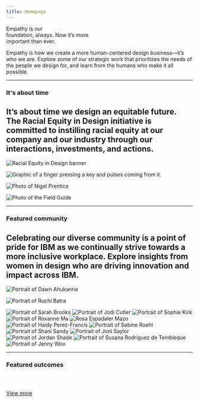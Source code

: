 ```yaml
---
title: Homepage
---
```


<title-block fade="true">
Empathy is our<br/>foundation, always.
<span>Now it’s more<br/>important than ever.</span>
</title-block>

<grid background="gray-10">
<column lg="8" md="5">

<p size="xl">Empathy is how we create a more human-centered design business—it’s who we are. Explore some of our strategic work that prioritizes the needs of the people we design for, and learn from the humans who make it all possible.</p>

</column>
</grid>

<!-- REiD start -->

<grid>
<column lg="16">

<hr>

</column>
<column lg="4" md="5">

### It's about time

</column>
<column lg="7" md="5">

## It’s about time we design an equitable future. The Racial Equity in Design initiative is committed to instilling racial equity at our company and our industry through our interactions, investments, and actions.

</column>

<column lg="12" offset_lg="4">

<tile
    href="https://www.ibm.com/design/racial-equity-in-design"
    new_window="false"
    size="lg"
    background="#373737"
    dark="false"
    title="Racial Equity in Design">
<img src="images/REiD_Home_LANDING.png" alt="Racial Equity in Design banner"/>
</tile>

</column>
<column lg="4" md="4" offset_lg="4">

<tile
    href="https://www.ibm.com/design/racial-equity-in-design/our-call-to-action"
    dark="false"
    title="Our call to action">
<img src="images/REiD_Call_to_action_LANDING.png" alt="Graphic of a finger pressing a key and pulses coming from it."/>
</tile>

</column>
<column lg="4" md="4">

<tile
    href="https://www.ibm.com/design/racial-equity-in-design/podcast/its-about-time"
    dark="false"
    title="Podcast: It’s about time">
<img src="images/REiD_podcast_LANDING.png" alt="Photo of Nigel Prentice"/>
</tile>

</column>
<column lg="4" md="4" offset_lg="0"  offset_md="4">

<tile
    href="https://www.ibm.com/design/racial-equity-in-design/field-guide"
    dark="false"
    title="Field Guide">
<img src="images/REiD_field_guide_LANDING.png" alt="Photo of the Field Guide"/>
</tile>

</column>
</grid>

<grid background="gray-10" classname="background--tight">
<column lg="16">

<hr>

</column>

<!-- Featured Community Start -->

<column lg="4" md="5">

### Featured community

</column>

<column lg="7" md="5">

## Celebrating our diverse community is a point of pride for IBM as we continually strive towards a more inclusive workplace. Explore insights from women in design who are driving innovation and impact across IBM.

</column>
</grid>

<grid>
<column lg="4" md="4" offset_lg="4">

<tile title_size="small"
    href="/community/Dawn/"
    title="Dawn Ahukanna"
    icon="arrowRight">
<img src="community/Dawn/608x608.jpg" alt="Portrait of Dawn Ahukanna" />
</tile>

</column>

<column lg="4" md="4">

<tile title_size="small"
    href="/community/Ruchi/"
    title="Ruchi Batra"
    icon="arrowRight">
<img src="community/Ruchi/608x608.jpg" alt="Portrait of Ruchi Batra" />
</tile>

</column>

<column lg="4" md="4">
<tile title_size="small"
    href="/community/SarahB/"
    title="Sarah Brooks"
    icon="arrowRight">
<img src="community/SarahB/608x608.jpg" alt="Portrait of Sarah Brooks" />
</tile>
</column>

<column lg="4" md="4" offset_lg="4">
<tile title_size="small"
    href="/community/Jodi/"
    title="Jodi Cutler"
    icon="arrowRight">
<img src="community/Jodi/608x608.jpg" alt="Portrait of Jodi Cutler" />
</tile>
</column>

<column lg="4" md="4">
<tile title_size="small"
    href="/community/Sophie/"
    title="Sophie Kirk"
    icon="arrowRight">
<img src="community/Sophie/608x608.jpg" alt="Portrait of Sophie Kirk" />
</tile>
</column>

<column lg="4" md="4">
<tile title_size="small"
    href="/community/Roxanne/"
    title="Roxanne Ma"
    icon="arrowRight">
<img src="community/Roxanne/608x608.jpg" alt="Portrait of Roxanne Ma" />
</tile>
</tile>
</column>

<column lg="4" md="4" offset_lg="4">
<tile title_size="small"
    href="/community/Rosa/"
    title="Rosa Espadaler Mazo"
    icon="arrowRight">
<img src="community/Rosa/608x608.jpg" alt="Rosa Espadaler Mazo" />
</tile>
</tile>
</column>

<column lg="4" md="4">
<tile title_size="small"
    href="/community/Haidy/"
    title="Haidy Perez-Francis"
    icon="arrowRight">
<img src="community/Haidy/608x608.jpg" alt="Portrait of Haidy Perez-Francis" />
</tile>
</column>

<column lg="4" md="4" >
<tile title_size="small"
    href="/community/Sabine/"
    title="Sabine Roehl"
    icon="arrowRight">
<img src="community/Sabine/608x608.jpg" alt="Portrait of Sabine Roehl" />
</tile>
</column>

<column lg="4" md="4" offset_lg="4">
<tile title_size="small"
    href="/community/Shani/"
    title="Shani Sandy"
    icon="arrowRight">
<img src="community/Shani/608x608.jpg" alt="Portrait of Shani Sandy" />
</tile>
</column>

<column lg="4" md="4" >
<tile title_size="small"
    href="/community/Joni/"
    title="Joni Saylor"
    icon="arrowRight">
<img src="community/Joni/608x608.jpg" alt="Portrait of Joni Saylor" />
</tile>
</column>

<column lg="4" md="4" >
<tile title_size="small"
    href="/community/Jordan/"
    title="Jordan Shade"
    icon="arrowRight">
<img src="community/Jordan/608x608.jpg" alt="Portrait of Jordan Shade" />
</tile>
</column>

<column lg="4" md="4" offset_lg="4">
<tile title_size="small"
    href="/community/Susana/"
    title="Susana Rodriguez de Tembleque"
    icon="arrowRight">
<img src="community/Susana/608x608.jpg" alt="Portrait of Susana Rodriguez de Tembleque" />
</tile>
</column>

<column lg="4" md="4">
<tile title_size="small"
    href="/community/Jenny/"
    title="Jenny Woo"
    icon="arrowRight">
<img src="community/Jenny/608x608.jpg" alt="Portrait of Jenny Woo" />
</tile>
</column>

</grid>

<grid background="gray-10">
<column lg="16">

<hr>

</column>

<!-- Featured Community End -->

<!-- Outcomes Start -->

<column lg="4">

### Featured outcomes

</column>

<column lg="4" md="4">

<tile title_size="small"
    href="/impact/quantum/"
    title="Gallery: Quantum computing">
<img src="images/Image_1.jpg" alt="" />
</tile>

</column>
<column lg="4" md="4">

<tile title_size="small"
    href="https://www.youtube.com/watch?v=yrI8S1906Ug"
    title="Video: Building a security operations center on wheels">
<img src="images/Image_2.jpg" alt=""/>
</tile>

</column>
<column lg="4" md="4" offset_lg="0"  offset_md="4">

<tile title_size="small"
    href="https://www.tdc.org/competitions/typeface-design-2018/"
    title="2018 Typeface design competition: Plex wins Judges’ Choice">
<img src="images/Image_3.jpg" alt=""/>
</tile>

</column>
<column lg="4" offset_lg="12" text_align="right">

[View more](/impact/)

</column>

</grid>

<!-- Outcomes End -->
